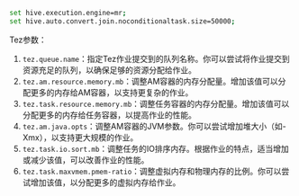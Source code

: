 ```bash
set hive.execution.engine=mr;
set hive.auto.convert.join.noconditionaltask.size=50000;
```





Tez参数：

1. `tez.queue.name`：指定Tez作业提交到的队列名称。你可以尝试将作业提交到资源充足的队列，以确保足够的资源分配给作业。
2. `tez.am.resource.memory.mb`：调整AM容器的内存分配量。增加该值可以分配更多的内存给AM容器，以支持更复杂的作业。
3. `tez.task.resource.memory.mb`：调整任务容器的内存分配量。增加该值可以分配更多的内存给任务容器，以提高作业的性能。
4. `tez.am.java.opts`：调整AM容器的JVM参数。你可以尝试增加堆大小（如-Xmx），以支持更大规模的作业。
5. `tez.task.io.sort.mb`：调整任务的IO排序内存。根据作业的特点，适当增加或减少该值，可以改善作业的性能。
6. `tez.task.maxvmem.pmem-ratio`：调整虚拟内存和物理内存的比例。你可以尝试增加该值，以分配更多的虚拟内存给作业。